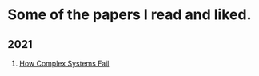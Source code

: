 # Some of the papers I read and liked.

## 2021
1. [How Complex Systems Fail](https://www.dropbox.com/s/ihrfyz1enzfhgft/HowComplexSystemsFail.pdf?dl=0)